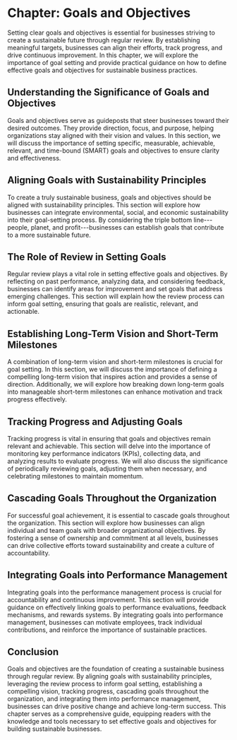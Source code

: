 Chapter: Goals and Objectives
=============================

Setting clear goals and objectives is essential for businesses striving to create a sustainable future through regular review. By establishing meaningful targets, businesses can align their efforts, track progress, and drive continuous improvement. In this chapter, we will explore the importance of goal setting and provide practical guidance on how to define effective goals and objectives for sustainable business practices.

Understanding the Significance of Goals and Objectives
------------------------------------------------------

Goals and objectives serve as guideposts that steer businesses toward their desired outcomes. They provide direction, focus, and purpose, helping organizations stay aligned with their vision and values. In this section, we will discuss the importance of setting specific, measurable, achievable, relevant, and time-bound (SMART) goals and objectives to ensure clarity and effectiveness.

Aligning Goals with Sustainability Principles
---------------------------------------------

To create a truly sustainable business, goals and objectives should be aligned with sustainability principles. This section will explore how businesses can integrate environmental, social, and economic sustainability into their goal-setting process. By considering the triple bottom line---people, planet, and profit---businesses can establish goals that contribute to a more sustainable future.

The Role of Review in Setting Goals
-----------------------------------

Regular review plays a vital role in setting effective goals and objectives. By reflecting on past performance, analyzing data, and considering feedback, businesses can identify areas for improvement and set goals that address emerging challenges. This section will explain how the review process can inform goal setting, ensuring that goals are realistic, relevant, and actionable.

Establishing Long-Term Vision and Short-Term Milestones
-------------------------------------------------------

A combination of long-term vision and short-term milestones is crucial for goal setting. In this section, we will discuss the importance of defining a compelling long-term vision that inspires action and provides a sense of direction. Additionally, we will explore how breaking down long-term goals into manageable short-term milestones can enhance motivation and track progress effectively.

Tracking Progress and Adjusting Goals
-------------------------------------

Tracking progress is vital in ensuring that goals and objectives remain relevant and achievable. This section will delve into the importance of monitoring key performance indicators (KPIs), collecting data, and analyzing results to evaluate progress. We will also discuss the significance of periodically reviewing goals, adjusting them when necessary, and celebrating milestones to maintain momentum.

Cascading Goals Throughout the Organization
-------------------------------------------

For successful goal achievement, it is essential to cascade goals throughout the organization. This section will explore how businesses can align individual and team goals with broader organizational objectives. By fostering a sense of ownership and commitment at all levels, businesses can drive collective efforts toward sustainability and create a culture of accountability.

Integrating Goals into Performance Management
---------------------------------------------

Integrating goals into the performance management process is crucial for accountability and continuous improvement. This section will provide guidance on effectively linking goals to performance evaluations, feedback mechanisms, and rewards systems. By integrating goals into performance management, businesses can motivate employees, track individual contributions, and reinforce the importance of sustainable practices.

Conclusion
----------

Goals and objectives are the foundation of creating a sustainable business through regular review. By aligning goals with sustainability principles, leveraging the review process to inform goal setting, establishing a compelling vision, tracking progress, cascading goals throughout the organization, and integrating them into performance management, businesses can drive positive change and achieve long-term success. This chapter serves as a comprehensive guide, equipping readers with the knowledge and tools necessary to set effective goals and objectives for building sustainable businesses.
